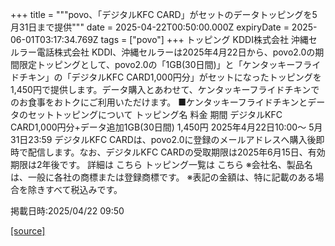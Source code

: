 +++
title = """povo、「デジタルKFC CARD」がセットのデータトッピングを5月31日まで提供"""
date = 2025-04-22T00:50:00.000Z
expiryDate = 2025-06-01T03:17:34.769Z
tags = ["povo"]
+++
トッピング KDDI株式会社 沖縄セルラー電話株式会社 KDDI、沖縄セルラーは2025年4月22日から、povo2.0の期間限定トッピングとして、povo2.0の「1GB(30日間)」と「ケンタッキーフライドチキン」の「デジタルKFC CARD1,000円分」がセットになったトッピングを1,450円で提供します。データ購入とあわせて、ケンタッキーフライドチキンでのお食事をおトクにご利用いただけます。 ■ケンタッキーフライドチキンとデータのセットトッピングについて トッピング名 料金 期間 デジタルKFC CARD1,000円分+データ追加1GB(30日間) 1,450円 2025年4月22日10:00～ 5月31日23:59 デジタルKFC CARDは、povo2.0に登録のメールアドレスへ購入後即時で配信します。なお、デジタルKFC CARDの受取期限は2025年6月15日、有効期限は2年後です。 詳細は こちら トッピング一覧は こちら ※会社名、製品名は、一般に各社の商標または登録商標です。 ※表記の金額は、特に記載のある場合を除きすべて税込みです。

掲載日時:2025/04/22 09:50

[[source]](https://povo.jp/news/newsrelease/20250422_01/)
